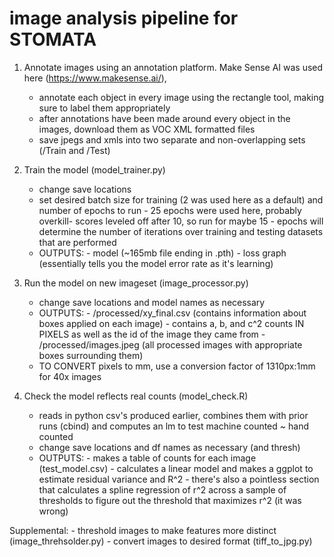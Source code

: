 
# image analysis pipeline for STOMATA


1) Annotate images using an annotation platform. Make Sense AI was used here (https://www.makesense.ai/), 
      - annotate each object in every image using the rectangle tool, making sure to label them appropriately
      - after annotations have been made around every object in the images, download them as VOC XML formatted files
      - save jpegs and xmls into two separate and non-overlapping sets (/Train and /Test)

2) Train the model (model_trainer.py)
      - change save locations
      - set desired batch size for training (2 was used here as a default) and number of epochs to run 
            - 25 epochs were used here, probably overkill- scores leveled off after 10, so run for maybe 15
            - epochs will determine the number of iterations over training and testing datasets that are performed
     - OUTPUTS:
            - model (~165mb file ending in .pth)
            - loss graph (essentially tells you the model error rate as it's learning)

3) Run the model on new imageset (image_processor.py)
      - change save locations and model names as necessary
      - OUTPUTS:
            - /processed/xy_final.csv (contains information about boxes applied on each image)
                    - contains a, b, and c^2 counts IN PIXELS as well as the id of the image they came from 
            - /processed/images.jpeg (all processed images with appropriate boxes surrounding them)
      - TO CONVERT pixels to mm, use a conversion factor of 1310px:1mm for 40x images

4) Check the model reflects real counts (model_check.R)
      - reads in python csv's produced earlier, combines them with prior runs (cbind) and computes an lm to test machine counted ~ hand counted
      - change save locations and df names as necessary (and thresh)
      - OUTPUTS:
            - makes a table of counts for each image (test_model.csv)
            - calculates a linear model and makes a ggplot to estimate residual variance and R^2
            - there's also a pointless section that calculates a spline regression of r^2 across a sample of thresholds to figure out the threshold that maximizes r^2 (it was wrong)


Supplemental:
      - threshold images to make features more distinct (image_threhsolder.py)
      - convert images to desired format (tiff_to_jpg.py)
